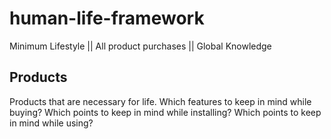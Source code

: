 # human-life-framework
Minimum Lifestyle || All product purchases || Global Knowledge

## Products
Products that are necessary for life.
Which features to keep in mind while buying?
Which points to keep in mind while installing?
Which points to keep in mind while using?
